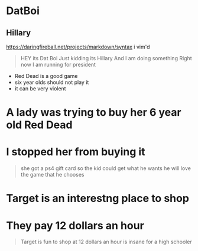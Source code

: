 # DatBoi
## Hillary 
https://daringfireball.net/projects/markdown/syntax
i vim'd

>HEY its Dat Boi
>Just kidding its Hillary
>And I am doing something 
>Right now
> I am running for president


+  Red Dead is a good game 
+   six year olds should not play it
+   it can be very violent

# A lady was trying to buy her 6 year old Red Dead
# I stopped her from buying it

>she got a ps4 gift card
>so the kid could get what he wants
>he will love the game that he chooses

# Target is an interestng place to shop
# They pay 12 dollars an hour

>Target is fun to shop at
> 12 dollars an hour is insane for a high schooler
